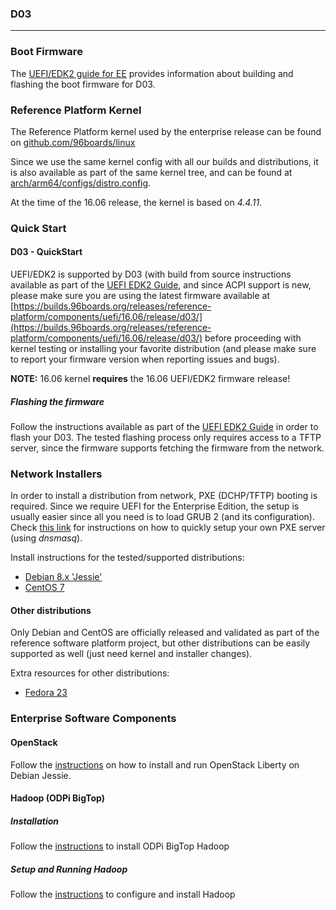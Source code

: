 ### D03

***

### Boot Firmware

The [UEFI/EDK2 guide for EE](../../../EECommon/UEFI-EDK2-Guide-EE.md) provides information about building and flashing the boot firmware for D03.

### Reference Platform Kernel

The Reference Platform kernel used by the enterprise release can be found on [github.com/96boards/linux](https://github.com/96boards/linux/tree/96b/releases/2016.06)

Since we use the same kernel config with all our builds and distributions, it is also available as part of the same kernel tree, and can be found at [arch/arm64/configs/distro.config](https://github.com/96boards/linux/blob/96b/releases/2016.06/arch/arm64/configs/distro.config).

At the time of the 16.06 release, the kernel is based on *4.4.11*.

### Quick Start

#### D03 - QuickStart

UEFI/EDK2 is supported by D03 (with build from source instructions available as part of the [UEFI EDK2 Guide](../../../EECommon/UEFI-EDK2-Guide-EE.md#building), and since ACPI support is new, please make sure you are using the latest firmware available at [https://builds.96boards.org/releases/reference-platform/components/uefi/16.06/release/d03/](https://builds.96boards.org/releases/reference-platform/components/uefi/16.06/release/d03/) before proceeding with kernel testing or installing your favorite distribution (and please make sure to report your firmware version when reporting issues and bugs).

**NOTE:** 16.06 kernel **requires** the 16.06 UEFI/EDK2 firmware release!

##### Flashing the firmware

Follow the instructions available as part of the [UEFI EDK2 Guide](../../../EECommon/UEFI-EDK2-Guide-EE.md#d03) in order to flash your D03. The tested flashing process only requires access to a TFTP server, since the firmware supports fetching the firmware from the network.

### Network Installers

In order to install a distribution from network, PXE (DCHP/TFTP) booting is required. Since we require UEFI for the Enterprise Edition, the setup is usually easier since all you need is to load GRUB 2 (and its configuration). Check [this link](../../../EECommon/DHCP-TFTP-Server-UEFI.md) for instructions on how to quickly setup your own PXE server (using *dnsmasq*).

Install instructions for the tested/supported distributions:
* [Debian 8.x 'Jessie'](../../../EECommon/Install-Debian-Jessie.md)
* [CentOS 7](../../../EECommon/Install-CentOS-7.md)


#### Other distributions

Only Debian and CentOS are officially released and validated as part of the reference software platform project, but other distributions can be easily supported as well (just need kernel and installer changes).

Extra resources for other distributions:
* [Fedora 23](../../../EECommon/Install-Fedora-23.md)

### Enterprise Software Components

#### OpenStack

Follow the [instructions](../../../EECommon/OpenStack-Liberty.md) on how to install and run OpenStack Liberty on Debian Jessie.

#### Hadoop (ODPi BigTop)

##### Installation

Follow the [instructions](../../../EECommon/ODPi-Hadoop-Installation.md) to install ODPi BigTop Hadoop

##### Setup and Running Hadoop

Follow the [instructions](../../../EECommon/ODPi-BigTop-Hadoop-Config-Run.md) to configure and install Hadoop
